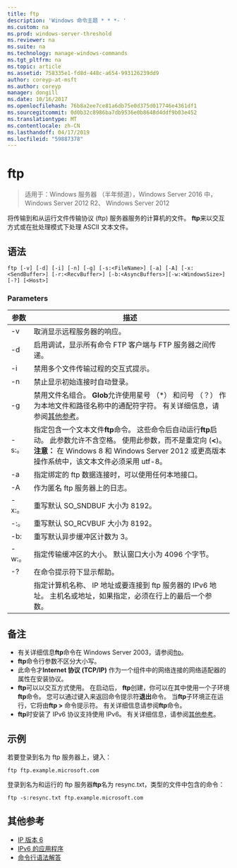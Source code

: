```yaml
---
title: ftp
description: 'Windows 命令主题 * * *- '
ms.custom: na
ms.prod: windows-server-threshold
ms.reviewer: na
ms.suite: na
ms.technology: manage-windows-commands
ms.tgt_pltfrm: na
ms.topic: article
ms.assetid: 758335e1-fd8d-448c-a654-993126239dd9
author: coreyp-at-msft
ms.author: coreyp
manager: dongill
ms.date: 10/16/2017
ms.openlocfilehash: 76b8a2ee7ce81a6db75e0d375d017746e4361df1
ms.sourcegitcommit: 0d0b32c8986ba7db9536e0b8648d4ddf9b03e452
ms.translationtype: MT
ms.contentlocale: zh-CN
ms.lasthandoff: 04/17/2019
ms.locfileid: "59887378"
---
```

# <a name="ftp"></a>ftp

>适用于：Windows 服务器 （半年频道），Windows Server 2016 中，Windows Server 2012 R2、 Windows Server 2012

将传输到和从运行文件传输协议 (ftp) 服务器服务的计算机的文件。 **ftp**来以交互方式或在批处理模式下处理 ASCII 文本文件。 
## <a name="syntax"></a>语法
```
ftp [-v] [-d] [-i] [-n] [-g] [-s:<FileName>] [-a] [-A] [-x:<SendBuffer>] [-r:<RecvBuffer>] [-b:<AsyncBuffers>][-w:<WindowsSize>]  [-?] [<Host>]
```
### <a name="parameters"></a>Parameters
|参数|描述|
|-------|--------|
|-v|取消显示远程服务器的响应。|
|-d|启用调试，显示所有命令 FTP 客户端与 FTP 服务器之间传递。|
|-i|禁用多个文件传输过程的交互式提示。|
|-n|禁止显示初始连接时自动登录。|
|-g|禁用文件名组合。  **Glob**允许使用星号 （*） 和问号 （？） 作为本地文件和路径名称中的通配符字符。 有关详细信息，请参阅[其他参考](ftp.md#BKMK_additionalRef)。|
|-s:。<FileName>|指定包含一个文本文件**ftp**命令。 这些命令后自动运行**ftp**启动。 此参数允许不含空格。 使用此参数，而不是重定向 (**<**)。 **注意：** 在 Windows 8 和 Windows Server 2012 或更高版本操作系统中，该文本文件必须采用 utf-8。|
|-a|指定绑定的 ftp 数据连接时，可以使用任何本地接口。|
|-A|作为匿名 ftp 服务器上的日志。|
|-x:。<SendBuffer>|重写默认 SO_SNDBUF 大小为 8192。|
|-:。<RecvBuffer>|重写默认 SO_RCVBUF 大小为 8192。|
|-b:<AsyncBuffers>|重写默认异步缓冲区计数为 3。|
|-w:。<WindowsSize>|指定传输缓冲区的大小。 默认窗口大小为 4096 个字节。|
|-?|在命令提示符下显示帮助。|
|<host>|指定计算机名称、 IP 地址或要连接到 ftp 服务器的 IPv6 地址。 主机名或地址，如果指定，必须在行上的最后一个参数。|
## <a name="remarks"></a>备注
-   有关详细信息**ftp**命令在 Windows Server 2003，请参阅[ftp](https://technet.microsoft.com/library/cc756013(v=ws.10).aspx)。
-   **ftp**命令行参数不区分大小写。
-   此命令才**Internet 协议 (TCP/IP)** 作为一个组件中的网络连接的网络适配器的属性在安装协议。
-   **ftp**可以以交互方式使用。 在启动后， **ftp**创建，你可以在其中使用一个子环境**ftp**命令。 您可以通过键入来返回命令提示符**退出**命令。 当**ftp**子环境正在运行，它将由**ftp >** 命令提示符。 有关详细信息请参阅**ftp**命令。
-   **ftp**时安装了 IPv6 协议支持使用 IPv6。 有关详细信息，请参阅[其他参考](ftp.md#BKMK_additionalRef)。
## <a name="BKMK_Examples"></a>示例
若要登录到名为 ftp 服务器上，键入：
```
ftp ftp.example.microsoft.com
```
登录到名为和运行的 ftp 服务器**ftp**名为 resync.txt，类型的文件中包含的命令：
```
ftp -s:resync.txt ftp.example.microsoft.com
```
## <a name="BKMK_additionalRef"></a>其他参考
-   [IP 版本 6](https://technet.microsoft.com/library/cc738636(v=ws.10).aspx)
-   [IPv6 的应用程序](https://technet.microsoft.com/library/cc782509(v=ws.10).aspx)
-   [命令行语法解答](command-line-syntax-key.md)
